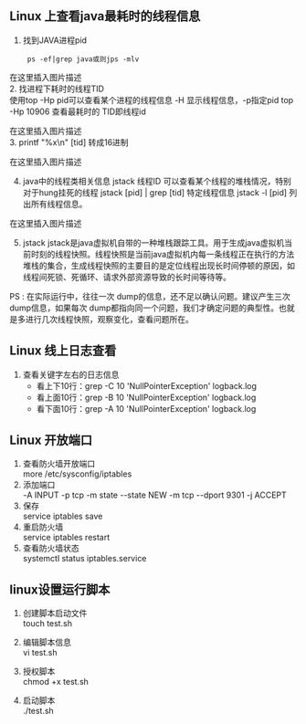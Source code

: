 ## Linux 上查看java最耗时的线程信息 ##
1. 找到JAVA进程pid  

		ps -ef|grep java或则jps -mlv

在这里插入图片描述  
2. 找进程下耗时的线程TID  
使用top -Hp pid可以查看某个进程的线程信息 -H 显示线程信息，-p指定pid
top -Hp 10906 查看最耗时的 TID即线程id

在这里插入图片描述  
3. printf "%x\n" [tid] 转成16进制

在这里插入图片描述

4. java中的线程类相关信息
jstack 线程ID 可以查看某个线程的堆栈情况，特别对于hung挂死的线程
jstack [pid] | grep [tid] 特定线程信息
jstack -l [pid] 列出所有线程信息。
	
在这里插入图片描述  

5. jstack
jstack是java虚拟机自带的一种堆栈跟踪工具。用于生成java虚拟机当前时刻的线程快照。线程快照是当前java虚拟机内每一条线程正在执行的方法堆栈的集合，生成线程快照的主要目的是定位线程出现长时间停顿的原因，如线程间死锁、死循环、请求外部资源导致的长时间等待等。

PS :
在实际运行中，往往一次 dump的信息，还不足以确认问题。建议产生三次 dump信息，如果每次 dump都指向同一个问题，我们才确定问题的典型性。也就是多进行几次线程快照，观察变化，查看问题所在。


## Linux 线上日志查看 ##
1. 查看关键字左右的日志信息
	- 看上下10行：grep -C 10 'NullPointerException' logback.log
	- 看上面10行：grep -B 10 'NullPointerException' logback.log
	- 看下面10行：grep -A 10 'NullPointerException' logback.log


## Linux 开放端口 ##
1. 查看防火墙开放端口  
	more /etc/sysconfig/iptables
2. 添加端口  
	-A INPUT -p tcp -m state --state NEW -m tcp --dport 9301 -j ACCEPT
3. 保存  
	service iptables save
4. 重启防火墙  
	service iptables restart
5. 查看防火墙状态  
	systemctl status iptables.service 
## linux设置运行脚本 ##
1. 创建脚本启动文件  
	touch test.sh 

2. 编辑脚本信息  
	vi test.sh
 
3. 授权脚本  
	chmod +x test.sh

4. 启动脚本  
	./test.sh